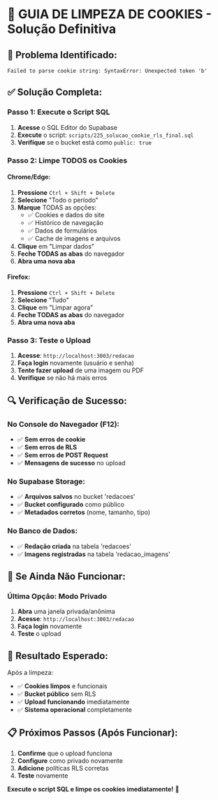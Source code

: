 # 🧹 GUIA DE LIMPEZA DE COOKIES - Solução Definitiva

## 🚨 **Problema Identificado:**
```
Failed to parse cookie string: SyntaxError: Unexpected token 'b'
```

## ✅ **Solução Completa:**

### **Passo 1: Execute o Script SQL**
1. **Acesse** o SQL Editor do Supabase
2. **Execute** o script: `scripts/225_solucao_cookie_rls_final.sql`
3. **Verifique** se o bucket está como `public: true`

### **Passo 2: Limpe TODOS os Cookies**

#### **Chrome/Edge:**
1. **Pressione** `Ctrl + Shift + Delete`
2. **Selecione** "Todo o período"
3. **Marque** TODAS as opções:
   - ✅ Cookies e dados do site
   - ✅ Histórico de navegação
   - ✅ Dados de formulários
   - ✅ Cache de imagens e arquivos
4. **Clique** em "Limpar dados"
5. **Feche TODAS as abas** do navegador
6. **Abra uma nova aba**

#### **Firefox:**
1. **Pressione** `Ctrl + Shift + Delete`
2. **Selecione** "Tudo"
3. **Clique** em "Limpar agora"
4. **Feche TODAS as abas** do navegador
5. **Abra uma nova aba**

### **Passo 3: Teste o Upload**
1. **Acesse**: `http://localhost:3003/redacao`
2. **Faça login** novamente (usuário e senha)
3. **Tente fazer upload** de uma imagem ou PDF
4. **Verifique** se não há mais erros

## 🔍 **Verificação de Sucesso:**

### **No Console do Navegador (F12):**
- ✅ **Sem erros de cookie**
- ✅ **Sem erros de RLS**
- ✅ **Sem erros de POST Request**
- ✅ **Mensagens de sucesso** no upload

### **No Supabase Storage:**
- ✅ **Arquivos salvos** no bucket 'redacoes'
- ✅ **Bucket configurado** como público
- ✅ **Metadados corretos** (nome, tamanho, tipo)

### **No Banco de Dados:**
- ✅ **Redação criada** na tabela 'redacoes'
- ✅ **Imagens registradas** na tabela 'redacao_imagens'

## 🚨 **Se Ainda Não Funcionar:**

### **Última Opção: Modo Privado**
1. **Abra** uma janela privada/anônima
2. **Acesse**: `http://localhost:3003/redacao`
3. **Faça login** novamente
4. **Teste** o upload

## 🎯 **Resultado Esperado:**

Após a limpeza:
- ✅ **Cookies limpos** e funcionais
- ✅ **Bucket público** sem RLS
- ✅ **Upload funcionando** imediatamente
- ✅ **Sistema operacional** completamente

## 📋 **Próximos Passos (Após Funcionar):**

1. **Confirme** que o upload funciona
2. **Configure** como privado novamente
3. **Adicione** políticas RLS corretas
4. **Teste** novamente

**Execute o script SQL e limpe os cookies imediatamente!** 🚀